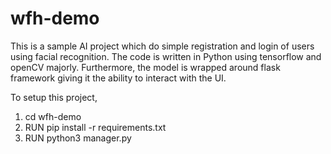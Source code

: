 # wfh-demo

This is a sample AI project which do simple registration and login of users using facial recognition.
The code is written in Python using tensorflow and openCV majorly. Furthermore, the model is wrapped around flask framework giving it the ability to interact with the UI.

To setup this project, 
1. cd wfh-demo
2. RUN pip install -r requirements.txt
3. RUN python3 manager.py

